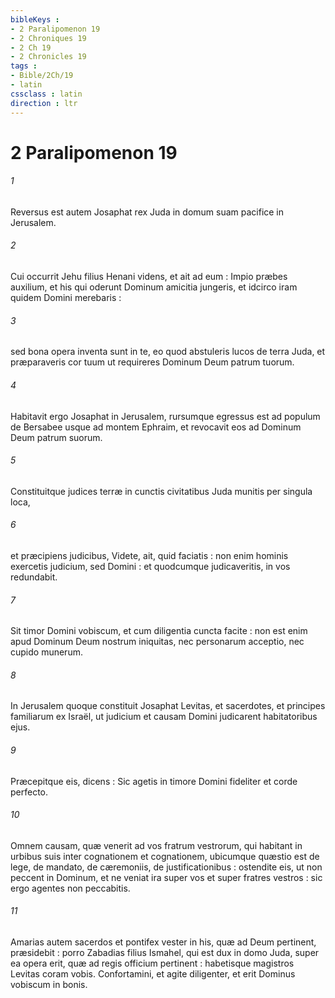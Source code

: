 ```yaml
---
bibleKeys : 
- 2 Paralipomenon 19
- 2 Chroniques 19
- 2 Ch 19
- 2 Chronicles 19
tags : 
- Bible/2Ch/19
- latin
cssclass : latin
direction : ltr
---
```


# 2 Paralipomenon 19

###### 1
Reversus est autem Josaphat rex Juda in domum suam pacifice in Jerusalem.
###### 2
Cui occurrit Jehu filius Henani videns, et ait ad eum : Impio præbes auxilium, et his qui oderunt Dominum amicitia jungeris, et idcirco iram quidem Domini merebaris :
###### 3
sed bona opera inventa sunt in te, eo quod abstuleris lucos de terra Juda, et præparaveris cor tuum ut requireres Dominum Deum patrum tuorum.
###### 4
Habitavit ergo Josaphat in Jerusalem, rursumque egressus est ad populum de Bersabee usque ad montem Ephraim, et revocavit eos ad Dominum Deum patrum suorum.
###### 5
Constituitque judices terræ in cunctis civitatibus Juda munitis per singula loca,
###### 6
et præcipiens judicibus, Videte, ait, quid faciatis : non enim hominis exercetis judicium, sed Domini : et quodcumque judicaveritis, in vos redundabit.
###### 7
Sit timor Domini vobiscum, et cum diligentia cuncta facite : non est enim apud Dominum Deum nostrum iniquitas, nec personarum acceptio, nec cupido munerum.
###### 8
In Jerusalem quoque constituit Josaphat Levitas, et sacerdotes, et principes familiarum ex Israël, ut judicium et causam Domini judicarent habitatoribus ejus.
###### 9
Præcepitque eis, dicens : Sic agetis in timore Domini fideliter et corde perfecto.
###### 10
Omnem causam, quæ venerit ad vos fratrum vestrorum, qui habitant in urbibus suis inter cognationem et cognationem, ubicumque quæstio est de lege, de mandato, de cæremoniis, de justificationibus : ostendite eis, ut non peccent in Dominum, et ne veniat ira super vos et super fratres vestros : sic ergo agentes non peccabitis.
###### 11
Amarias autem sacerdos et pontifex vester in his, quæ ad Deum pertinent, præsidebit : porro Zabadias filius Ismahel, qui est dux in domo Juda, super ea opera erit, quæ ad regis officium pertinent : habetisque magistros Levitas coram vobis. Confortamini, et agite diligenter, et erit Dominus vobiscum in bonis.
